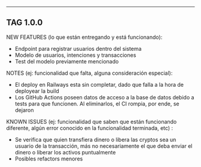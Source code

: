 ---------------------------------------------------------------------
TAG 1.0.0
---------------------------------------------------------------------
NEW FEATURES (lo que están entregando y está funcionando):
* Endpoint para registrar usuarios dentro del sistema
* Modelo de usuarios, intenciones y transacciones
* Test del modelo previamente mencionado

NOTES (ej: funcionalidad que falta, alguna consideración especial):
* El deploy en Railways esta sin completar, dado que falla a la hora de deployear la build
* Los GitHub Actions poseen datos de acceso a la base de datos debido a tests para que funcionen. Al eliminarlos, el CI rompia, por ende, se dejaron

KNOWN ISSUES (ej: funcionalidad que saben que están funcionando diferente, algún error conocido en la funcionalidad terminada, etc) :
* Se verifica que quien transfiera dinero o libera las cryptos sea un usuario de la transacción, más no necesariamente el que deba enviar el dinero o liberar los activos puntualmente
* Posibles refactors menores